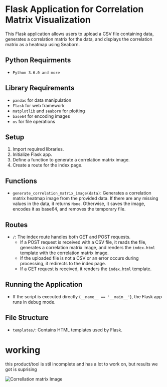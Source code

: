 # Flask Application for Correlation Matrix Visualization

This Flask application allows users to upload a CSV file containing data, generates a correlation matrix for the data, and displays the correlation matrix as a heatmap using Seaborn. 
## Python Requirments
- `Python 3.6.0 and more`
## Library Requirements
- `pandas` for data manipulation
- `Flask` for web framework
- `matplotlib` and `seaborn` for plotting
- `base64` for encoding images
- `os` for file operations

## Setup

1. Import required libraries.
2. Initialize Flask app.
3. Define a function to generate a correlation matrix image.
4. Create a route for the index page.

## Functions

- `generate_correlation_matrix_image(data)`: Generates a correlation matrix heatmap image from the provided data. If there are any missing values in the data, it returns `None`. Otherwise, it saves the image, encodes it as base64, and removes the temporary file.

## Routes

- `/`: The index route handles both GET and POST requests. 
    - If a POST request is received with a CSV file, it reads the file, generates a correlation matrix image, and renders the `index.html` template with the correlation matrix image.
    - If the uploaded file is not a CSV or an error occurs during processing, it redirects to the index page.
    - If a GET request is received, it renders the `index.html` template.

## Running the Application

- If the script is executed directly (`__name__ == '__main__'`), the Flask app runs in debug mode.

## File Structure

- `templates/`: Contains HTML templates used by Flask.
# working 
this product/tool is stil incomplete and has a lot to work on, but results we got is suprising 

![Correllation matrix Image](D:/semantic_research/output/correlation_matrix_image.png)
